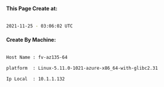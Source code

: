 
   
#### This Page Create at:

```bash

2021-11-25 - 03:06:02 UTC

```

#### Create By Machine:

```bash

Host Name : fv-az135-64

platform  : Linux-5.11.0-1021-azure-x86_64-with-glibc2.31

Ip Local  : 10.1.1.132

```

